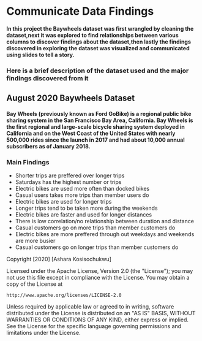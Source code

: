# Communicate Data Findings

#### In this project the Baywheels dataset was first wrangled by cleaning the dataset,next it was explored to find relationships between various columns to discover findings about the dataset,then lastly the findings discovered in exploring the dataset was visualized and communicated using slides to tell a story.

### Here is a brief description of the dataset used and the major findings discovered from it

## August 2020 Baywheels Dataset

#### Bay Wheels (previously known as Ford GoBike) is a regional public bike sharing system in the San Francisco Bay Area, California. Bay Wheels is the first regional and large-scale bicycle sharing system deployed in California and on the West Coast of the United States with nearly 500,000 rides since the launch in 2017 and had about 10,000 annual subscribers as of January 2018.

### Main Findings
- Shorter trips are preffered over longer trips
- Saturdays has the highest number or trips
- Electric bikes are used more often than docked bikes
- Casual users takes more trips than member users do
- Electric bikes are used for longer trips
- Longer trips tend to be taken more during the weekends
- Electric bikes are faster and used for longer distances
- There is low correlation/no relationship between duration and distance
- Casual customers go on more trips than member customers do
- Electric bikes are more preffered through out weekdays and weekends are more busier
- Casual customers go on longer trips than member customers do



Copyright [2020] [Ashara Kosisochukwu]

Licensed under the Apache License, Version 2.0 (the "License");
you may not use this file except in compliance with the License.
You may obtain a copy of the License at

    http://www.apache.org/licenses/LICENSE-2.0

Unless required by applicable law or agreed to in writing, software
distributed under the License is distributed on an "AS IS" BASIS,
WITHOUT WARRANTIES OR CONDITIONS OF ANY KIND, either express or implied.
See the License for the specific language governing permissions and
limitations under the License.
